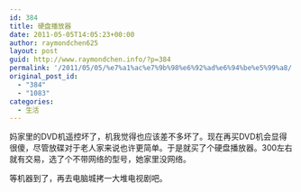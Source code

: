 ```yaml
---
id: 384
title: 硬盘播放器
date: 2011-05-05T14:05:23+00:00
author: raymondchen625
layout: post
guid: http://www.raymondchen.info/?p=384
permalink: '/2011/05/05/%e7%a1%ac%e7%9b%98%e6%92%ad%e6%94%be%e5%99%a8/'
original_post_id:
  - "384"
  - "1083"
categories:
  - 生活
---
```

妈家里的DVD机遥控坏了，机我觉得也应该差不多坏了。现在再买DVD机会显得很傻，尽管放碟对于老人家来说也许更简单。于是就买了个硬盘播放器。300左右就有交易，选了个不带网络的型号，她家里没网络。

等机器到了，再去电脑城拷一大堆电视剧吧。